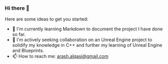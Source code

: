 ### Hi there 👋

Here are some ideas to get you started:

- 🔭 I'm currently learning Markdown to document the project I have done so far.
- 👯 I'm actively seeking collaboration on an Unreal Engine project to solidify my knowledge in C++ and further my learning of Unreal Engine and Blueprints.
- 📫 How to reach me: arash.alqasi@gmail.com
